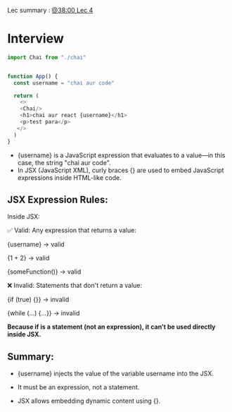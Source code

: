 Lec summary : [@38:00 Lec 4](https://youtu.be/kAOuj6o7Kxs?t=2422)
# Interview
```javascript
import Chai from "./chai"


function App() {
  const username = "chai aur code"

  return (
    <>
    <Chai/>
    <h1>chai aur react {username}</h1>
    <p>test para</p>
   </>
  )
}
```
- {username} is a JavaScript expression that evaluates to a value—in this case, the string "chai aur code".
- In JSX (JavaScript XML), curly braces {} are used to embed JavaScript expressions inside HTML-like code.
## JSX Expression Rules:
Inside JSX:

✅ Valid: Any expression that returns a value:

{username} → valid

{1 + 2} → valid

{someFunction()} → valid

❌ Invalid: Statements that don't return a value:

{if (true) {}} → invalid

{while (...) {...}} → invalid

**Because if is a statement (not an expression), it can’t be used directly inside JSX.**

## Summary:
- {username} injects the value of the variable username into the JSX.

- It must be an expression, not a statement.

- JSX allows embedding dynamic content using {}.
